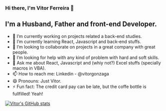 ### Hi there, I'm Vitor Ferreira 👋


## I'm a Husband, Father and front-end Developer.

- 🔭 I’m currently working on projects related a back-end studies.
- 🌱 I’m currently learning React, Javascript and back-end stuffs.
- 👯 I’m looking to collaborate on projects in a great company with great people.
- 🤔 I’m looking for help with any kind of problem with hard and soft skills.
- 💬 Ask me about React, Javascript and (whiy not?) Excel stuffs (specially macros in VBA).
- 📫 How to reach me: Linkedin - @vitorgonzaga
- 😄 Pronouns: Just Vitor.
- ⚡ Fun fact: The credit card pay can be late, but the coffe bottle is fullfilled! Yeah!

[![Vitor's GitHub stats](https://github-readme-stats.vercel.app/api?username=vitorgonzaga)](https://github.com/anuraghazra/github-readme-stats)

